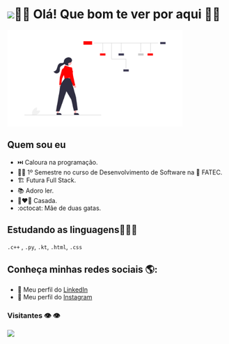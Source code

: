 <h1><img src="https://raw.githubusercontent.com/iampavangandhi/iampavangandhi/master/gifs/Hi.gif" width="30px">🕵️‍♀️ Olá! Que bom te ver por aqui 🙋‍♀️</h1>
 <img align="center" width="80%" src="carrer.png" />

## Quem sou eu
- ⏭️ Caloura na programação.
- 👩‍🎓 1º Semestre no curso de Desenvolvimento de Software na 🏫 FATEC.
- 🏗️ Futura Full Stack.
- 📚 Adoro ler.
- 👩‍❤️‍👨 Casada.
- :octocat: Mãe de duas gatas.

## Estudando as linguagens:construction_worker_woman:🦖 
`.c++` , `.py`, `.kt`, `.html`, `.css`

## Conheça minhas redes sociais 🌎:
- 💼 Meu perfil do <a href="https://www.linkedin.com/in/paulademelo/">LinkedIn</a>
- 💃 Meu perfil do <a href="https://www.instagram.com/paulameloti/">Instagram</a>

### Visitantes 👁️ 👁️  
  <img alingn="center" src="https://profile-counter.glitch.me/paulademelo/count.svg" />
   
<!--
**paulademelo/paulademelo** is a ✨ _special_ ✨ repository because its `README.md` (this file) appears on your GitHub profile.

Here are some ideas to get you started:

- 🔭 I’m currently working on ...
- 🌱 I’m currently learning ...
- 👯 I’m looking to collaborate on ...
- 🤔 I’m looking for help with ...
- 💬 Ask me about ...
- 📫 How to reach me: ...
- 😄 Pronouns: ...
- ⚡ Fun fact: ...
-->
